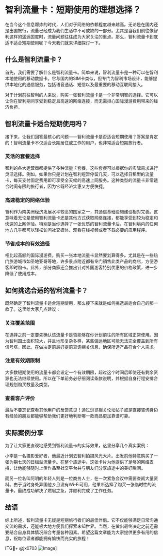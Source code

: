# 智利流量卡：短期使用的理想选择？

在当今这个信息爆炸的时代，人们对于网络的依赖程度越来越高。无论是在国内还是出国旅行，流量已经成为我们生活中不可或缺的一部分。尤其是当我们前往像智利这样的遥远国度时，流量问题往往成为大家关注的重点。那么，智利流量卡到底适不适合短期使用呢？今天我们就来详细探讨一下。

## 什么是智利流量卡？

首先，我们需要了解什么是智利流量卡。简单来说，智利流量卡是一种可以在智利本地使用的移动数据卡。它与国内的SIM卡类似，但专门为智利市场设计，能够提供本地化的通信服务，包括语音通话、短信以及最重要的移动互联网接入。

对于计划前往智利的人来说，购买一张智利流量卡是一个非常明智的选择。它可以让你在智利期间享受到稳定且高速的网络连接，而无需担心国际漫游费用带来的经济负担。

## 智利流量卡适合短期使用吗？

接下来，让我们回答最核心的问题——智利流量卡是否适合短期使用？答案是肯定的！智利流量卡不仅适合长期居住或工作的用户，也非常适合短期旅行者。

### 灵活的套餐选择

智利的各大运营商都提供了多种流量卡套餐，这些套餐可以根据你的实际需求进行灵活选择。例如，如果你只是计划在智利短暂停留几天，可以选择日租型的流量卡，每天支付固定费用即可享受全天候的高速上网服务。这种类型的流量卡非常适合时间有限的旅行者，因为它既经济实惠又方便快捷。

### 高速稳定的网络体验

智利作为南美洲经济发展水平较高的国家之一，其通信基础设施建设相对完善。这意味着无论是使用智利流量卡还是其他方式获取网络连接，都能享受到较为稳定和快速的上网体验。特别是当你选择了一张优质的智利流量卡后，在智利境内的任何地方几乎都可以轻松访问社交媒体、观看在线视频或者下载必要的应用程序。

### 节省成本的有效途径

相比起高额的国际漫游费，购买一张本地流量卡显然要划算得多。尤其是在一些热门旅游城市如圣地亚哥等地，许多景点附近都有专门销售此类产品的商店，方便游客即时购卡。此外，部分商家还会推出针对外国游客特别优惠的价格政策，进一步降低了使用成本。

## 如何挑选合适的智利流量卡？

既然确定了智利流量卡适合短期使用，那么接下来就是如何挑选最适合自己的那一款了。这里给大家几点建议：

### 关注覆盖范围

在选择之前一定要先确认该流量卡是否能够在你计划前往的所有区域正常使用。因为智利国土面积较大，并且地形复杂多样，某些偏远地区可能无法完全覆盖到所有信号塔。因此，在做决定前最好提前查询相关信息，确保所选产品符合个人需求。

### 注意有效期限制

大多数短期使用的流量卡都会设定一个有效期限，超过这个时间后即使还有剩余资源也无法继续使用。所以在下单前务必仔细阅读条款说明，并根据自身行程安排合理规划购买数量及类型。

### 查看客户评价

最后不要忘记查看其他用户的反馈意见！通过浏览相关论坛帖子或是直接咨询身边有经验的朋友都能够帮助我们更好地判断哪一款商品更加靠谱可靠。

## 实际案例分享

为了让大家更直观地感受到智利流量卡的实际效果，这里分享几个真实案例：

小李是一名摄影爱好者，他最近计划去智利拍摄风光大片。出发前他特意购买了一张为期七天的日租型流量卡。在整个旅途中，这张卡片为他提供了足够的网络支持，让他能够随时上传作品至社交平台并与朋友们分享旅途中的美好瞬间。

而另一位名叫阿明的年轻人则是一位商务人士，在一次紧急会议中需要查阅大量资料。由于当时身处异国他乡且没有Wi-Fi可用，他果断选择了购买一张临时性的流量卡。最终成功解决了燃眉之急，并顺利完成了工作任务。

## 结语

综上所述，智利流量卡无疑是短期旅行者们的最佳伴侣。它不仅能够满足日常沟通交流的需求，还能极大地方便我们探索未知世界。当然，在做出最终决定之前还需要结合自身具体情况综合考量各种因素。希望这篇文章能为大家提供更多有用的信息，祝每位读者都能拥有愉快而充实的旅程！

[TG💪+ @jx0703 ![Image](https://github.com/user-attachments/assets/dbca1d08-cadb-493c-b0ec-ad6f7a83f270)]